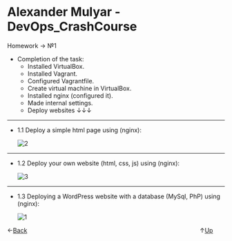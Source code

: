 # Alexander Mulyar - DevOps_CrashCourse 
   Homework -> №1
   
- Completion of the task:
   - Installed VirtualBox.
   - Installed Vagrant.
   - Configured Vagrantfile.
   - Create virtual machine in VirtualBox.
   - Installed nginx (configured it).
   - Made internal settings.
   - Deploy websites ↓↓↓ 
 ____
   
- 1.1 Deploy a simple html page using (nginx):

    ![2](https://user-images.githubusercontent.com/82367885/138549876-43170cac-f860-4abb-ae7a-c67d90c837ce.png)
____
    
- 1.2 Deploy your own website (html, css, js) using (nginx):
 
    ![3](https://user-images.githubusercontent.com/82367885/138550629-53a2c29a-4849-4091-bb1f-dac2fb3e5344.png)
____

- 1.3 Deploying a WordPress website with a database (MySql, PhP) using (nginx):

    ![1](https://user-images.githubusercontent.com/82367885/138551100-a6e34bd3-4ed4-4c1c-882d-70c7857b029b.png)

 ←[Back](https://github.com/AlexanderMulyar/DevOps_CrashCourse)⠀⠀⠀⠀⠀⠀⠀⠀⠀⠀⠀⠀⠀⠀⠀⠀⠀⠀⠀⠀⠀⠀⠀⠀⠀⠀⠀⠀⠀⠀⠀⠀⠀⠀⠀⠀⠀⠀⠀↑[Up](https://github.com/AlexanderMulyar/DevOps_CrashCourse/tree/master/Task_%E2%84%961)
